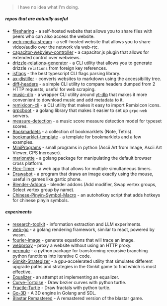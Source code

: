> I have no idea what I'm doing.

##### *repos that are actually useful*

- [filesharing](https://github.com/LQR471814/filesharing) - a self-hosted website that allows you to share files with peers who can also access the website.
- [web-media-stream](https://github.com/LQR471814/web-media-stream) - a self-hosted website that allows you to share video/audio over the network via web-rtc.
- [capacitor-webview-controller](https://github.com/LQR471814/capacitor-webview-controller) - a capacitor.js plugin that allows for extended control over webviews.
- [drizzle-relations-generator](https://github.com/LQR471814/drizzle-relations-generator) - a CLI utility that allows you to generate drizzle `relations` from foreign key references.
- [jsflags](https://github.com/LQR471814/jsflags) - the best typescript CLI flags parsing library.
- [ax-distiller](https://github.com/LQR471814/ax-distiller) - converts websites to markdown using the accessibility tree.
- [diff-headers](https://github.com/LQR471814/diff-headers) - a simple CLI utility to compare headers dumped from 2 HTTP requests, useful for web scraping.
- [music-dlp](https://github.com/LQR471814/music-dlp) - a wrapper CLI utility around [yt-dlp](https://github.com/yt-dlp/yt-dlp) that makes it more convenient to download music and add metadata to it.
- [remixicon-cli](https://github.com/LQR471814/remixicon-cli) - a CLI utility that makes it easy to import RemixIcon icons.
- [grpcboot](https://github.com/LQR471814/grpcboot) - a golang library that makes it easier to set up `grpc-web` servers.
- [measure-detection](https://github.com/LQR471814/measure-detection) - a music score measure detection model for typeset scores.
- [Bookmarklets](https://github.com/LQR471814/Bookmarklets) - a collection of bookmarklets (Note, Tetris).
- [bookmarklet-template](https://github.com/LQR471814/bookmarklet-template) - a template for bookmarklets and a few examples.
- [MiniPrograms](https://github.com/LQR471814/MiniPrograms) - small programs in python (Ascii Art from Image, Ascii Art Viewer, CPS Increaser).
- [marionette](https://github.com/LQR471814/marionette) - a golang package for manipulating the default browser cross platform.
- [Flex-Timer](https://github.com/LQR471814/Flex-Timer) - a web app that allows for multiple simultaneous timers.
- [Drawabot](https://github.com/LQR471814/Drawabot) - a program that draws an image exactly using the mouse, useful in games like gartic phone.
- [Blender-Addons](https://github.com/LQR471814/Blender-Addons) - blender addons (Add modifier, Swap vertex groups, Select vertex group by name).
- [Chinese-Pinyin-Symbol-Macro](https://github.com/LQR471814/Chinese-Pinyin-Symbol-Macro) - an autohotkey script that adds hotkeys for chinese pinyin symbols.

##### *experiments*

- [research-toolkit](https://github.com/LQR471814/research-toolkit) - information extraction and LLM experiments.
- [web-go](https://github.com/LQR471814/web-go) - a golang rendering framework, similar to react, powered by wasm.
- [fourier-image](https://github.com/LQR471814/fourier-image) - generate equations that will trace an image.
- [webproxy](https://github.com/LQR471814/webproxy) - proxy a website without using an HTTP proxy.
- [permute](https://github.com/LQR471814/permute) - a python package for transforming recursive branching python functions into iterative C code.
- [Gimkit-Strategizer](https://github.com/LQR471814/Gimkit-Strategizer) - a gpu-accelerated utility that simulates different upgrade paths and strategies in the Gimkit game to find which is most effective.
- [Equalizer](https://github.com/LQR471814/Equalizer) - an attempt at implementing an equalizer.
- [Curve-Tortoise](https://github.com/LQR471814/Curve-Tortoise) - Draw bezier curves with python turtle.
- [Fractle-Turtle](https://github.com/LQR471814/Fractal-Turtle) - Draw fractals with python turtle.
- [Go-3D](https://github.com/LQR471814/Go-3D) - A 3D engine in Golang and SDL.
- [Blastar Remastered](https://github.com/LQR471814/Blastar-Remastered) - A remastered version of the blastar game.

